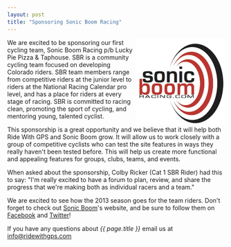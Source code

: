 ```yaml
---
layout: post
title: "Sponsoring Sonic Boom Racing"
---
```

<img src="/images/post_images/SonicBoom_Logo_2010_vert.jpg" style="float:right;" height="200">We are excited to be sponsoring our first cycling team, Sonic Boom Racing p/b Lucky Pie Pizza & Taphouse. SBR is a community cycling team focused on developing Colorado riders. SBR team members range from competitive riders at the junior level to riders at the National Racing Calendar pro level, and has a place for riders at every stage of racing. SBR is committed to racing clean, promoting the sport of cycling, and mentoring young, talented cyclist.

This sponsorship is a great opportunity and we believe that it will help both Ride With GPS and Sonic Boom grow. It will allow us to work closely with a group of competitive cyclists who can test the site features in ways they really haven't been tested before. This will help us create more functional and appealing features for groups, clubs, teams, and events.

When asked about the sponsorship, Colby Ricker (Cat 1 SBR Rider) had this to say: "I'm really excited to have a forum to plan, review, and share the progress that we're making both as individual racers and a team."

We are excited to see how the 2013 season goes for the team riders. Don't forget to check out <a href="http://www.sonicboomracing.com/"> Sonic Boom</a>'s website, and be sure to follow them on <a href="http://www.facebook.com/SonicBoomRacing">Facebook</a> and <a href="https://twitter.com/sonicboomracing">Twitter</a>!

If you have any questions about *{{ page.title }}* email us at <a href="mailto:info@ridewithgps.com">info@ridewithgps.com</a>
